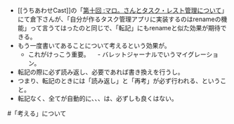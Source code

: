 - [[うちあわせCast]]の「[第十回 :マロ。さんとタスク・レスト管理について](https://anchor.fm/rashita/episodes/ep-e47ml8/a-aghb26)」にて倉下さんが、「自分が作るタスク管理アプリに実装するのはrenameの機能」って言うてはったのと同じで、「転記」にもrenameと似た効果が期待できる。
- もう一度書いてあることについて考えるという効果が。
	- これがけっこう重要。
　- バレットジャーナルでいうマイグレーション。
- 転記の際に必ず読み返し、必要であれば書き換えを行うし。
- つまり、転記のときには「読み返し」と「再考」が必ず行われる、ということ。
- 転記なく、全てが自動的に、、、は、必ずしも良くはない。

#「考える」について 
